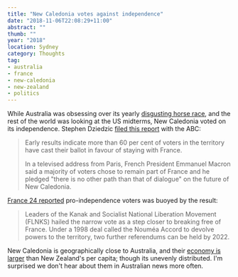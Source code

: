 ```yaml
---
title: "New Caledonia votes against independence"
date: "2018-11-06T22:08:29+11:00"
abstract: ""
thumb: ""
year: "2018"
location: Sydney
category: Thoughts
tag:
- australia
- france
- new-caledonia
- new-zealand
- politics
---
```

While Australia was obsessing over its yearly [disgusting horse race], and the rest of the world was looking at the US midterms, New Caledonia voted on its independence. Stephen Dziedzic [filed this report] with the ABC: 

> Early results indicate more than 60 per cent of voters in the territory have cast their ballot in favour of staying with France.
> 
> In a televised address from Paris, French President Emmanuel Macron said a majority of voters chose to remain part of France and he pledged "there is no other path than that of dialogue" on the future of New Caledonia.

[France 24 reported] pro-independence voters was buoyed by the result:

> Leaders of the Kanak and Socialist National Liberation Movement (FLNKS) hailed the narrow vote as a step closer to breaking free of France. Under a 1998 deal called the Nouméa Accord to devolve powers to the territory, two further referendums can be held by 2022.

New Caledonia is geographically close to Australia, and their [economy is larger] than New Zealand's per capita; though its unevenly distributed. I'm surprised we don't hear about them in Australian news more often.

[filed this report]: https://www.abc.net.au/news/2018-11-04/new-caledonians-head-to-the-polls-to-vote-on-referendum/10463822 "New Caledonians vote against independence, early referendum results suggest" 
[disgusting horse race]: https://www.abc.net.au/news/2018-11-06/the-cliffsofmoher-euthanased-on-track-after-melbourne-cup/10470260 "Melbourne Cup: The Cliffsofmoher euthanased on track after sustaining injury during race"
[France 24 reported]: https://www.france24.com/en/20181105-france-new-caledonia-referendum-leaves-independence-movement-hopeful "France 24: New Caledonia referendum leaves independence movement hopeful"
[economy is larger]: https://en.wikipedia.org/wiki/New_Caledonia#Economy "Economy section of the New Caledonia Wikipedia article"


